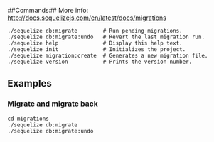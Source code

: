 ##Commands##
More info: http://docs.sequelizejs.com/en/latest/docs/migrations
```
./sequelize db:migrate        # Run pending migrations.
./sequelize db:migrate:undo   # Revert the last migration run.
./sequelize help              # Display this help text.
./sequelize init              # Initializes the project.
./sequelize migration:create  # Generates a new migration file.
./sequelize version           # Prints the version number.
```

## Examples ##
### Migrate and migrate back
```
cd migrations
./sequelize db:migrate
./sequelize db:migrate:undo
```
